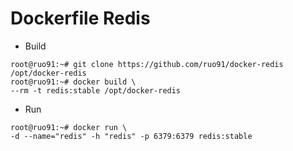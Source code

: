 Dockerfile Redis
================
- Build
```
root@ruo91:~# git clone https://github.com/ruo91/docker-redis /opt/docker-redis
root@ruo91:~# docker build \
--rm -t redis:stable /opt/docker-redis
```
- Run
```
root@ruo91:~# docker run \
-d --name="redis" -h "redis" -p 6379:6379 redis:stable
```
